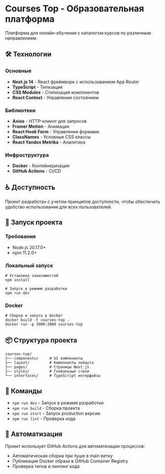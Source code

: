 # Courses Top - Образовательная платформа

Платформа для онлайн-обучения с каталогом курсов по различным направлениям.

## 🛠 Технологии

### Основные

-   **Next.js 14** - React фреймворк с использованием App Router
-   **TypeScript** - Типизация
-   **CSS Modules** - Стилизация компонентов
-   **React Context** - Управление состоянием

### Библиотеки

-   **Axios** - HTTP-клиент для запросов
-   **Framer Motion** - Анимации
-   **React Hook Form** - Управление формами
-   **ClassNames** - Условные CSS классы
-   **React Yandex Metrika** - Аналитика

### Инфраструктура

-   **Docker** - Контейнеризация
-   **GitHub Actions** - CI/CD

## ♿ Доступность

Проект разработан с учетом принципов доступности, чтобы обеспечить удобство использования для всех пользователей.

## 🚀 Запуск проекта

### Требования

-   Node.js 20.17.0+
-   npm 11.2.0+

### Локальный запуск

```
# Установка зависимостей
npm install

# Запуск в режиме разработки
npm run dev
```

### Docker

```
# Сборка и запуск в Docker
docker build -t courses-top .
docker run -p 3000:3000 courses-top
```

## 📦 Структура проекта

```
courses-top/
├── components/     # UI компоненты
├── layout/         # Компоненты лейаута
├── pages/          # Страницы Next.js
├── styles/         # Глобальные стили
└── interfaces/     # TypeScript интерфейсы
```

## 🔧 Команды

-   `npm run dev` - Запуск в режиме разработки
-   `npm run build` - Сборка проекта
-   `npm run start` - Запуск production версии
-   `npm run lint` - Проверка кода

## 🔄 Автоматизация

Проект использует GitHub Actions для автоматизации процессов:

-   Автоматическая сборка при пуше в main ветку
-   Публикация Docker образа в GitHub Container Registry
-   Проверка типов и линтинг кода
